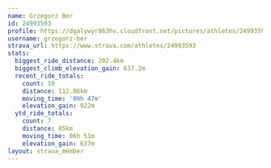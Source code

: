```yaml
---
name: Grzegorz Ber
id: 24993593
profile: https://dgalywyr863hv.cloudfront.net/pictures/athletes/24993593/7453165/11/large.jpg
username: grzegorz-ber
strava_url: https://www.strava.com/athletes/24993593
stats:
  biggest_ride_distance: 202.4km
  biggest_climb_elevation_gain: 637.2m
  recent_ride_totals:
    count: 10
    distance: 112.86km
    moving_time: '09h 47m'
    elevation_gain: 922m
  ytd_ride_totals:
    count: 7
    distance: 85km
    moving_time: 06h 51m
    elevation_gain: 637m
layout: strava_member
--- 
```

